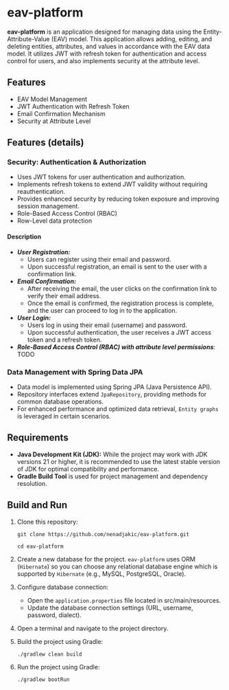 # eav-platform

**eav-platform** is an application designed for managing data using the Entity-Attribute-Value (EAV) model. This application allows adding, editing, and deleting entities, attributes, and values in accordance with the EAV data model. It utilizes JWT with refresh token for authentication and access control for users, and also implements security at the attribute level.

## Features
- EAV Model Management
- JWT Authentication with Refresh Token
- Email Confirmation Mechanism
- Security at Attribute Level

## Features (details)

### Security: Authentication & Authorization
- Uses JWT tokens for user authentication and authorization.
- Implements refresh tokens to extend JWT validity without requiring reauthentication.
- Provides enhanced security by reducing token exposure and improving session management.
- Role-Based Access Control (RBAC)
- Row-Level data protection
#### Description
- **_User Registration:_**
  - Users can register using their email and password.
  - Upon successful registration, an email is sent to the user with a confirmation link.
- **_Email Confirmation:_**
  - After receiving the email, the user clicks on the confirmation link to verify their email address.
  - Once the email is confirmed, the registration process is complete, and the user can proceed to log in to the application.
- **_User Login:_**
  - Users log in using their email (username) and password.
  - Upon successful authentication, the user receives a JWT access token and a refresh token.
- **_Role-Based Access Control (RBAC) with attribute level permissions_**: TODO
### Data Management with Spring Data JPA
- Data model is implemented using Spring JPA (Java Persistence API).
- Repository interfaces extend `JpaRepository`, providing methods for common database operations.
- For enhanced performance and optimized data retrieval, `Entity graphs` is leveraged in certain scenarios.

## Requirements
- **Java Development Kit (JDK):** While the project may work with JDK versions 21 or higher, it is recommended to use the latest stable version of JDK for optimal compatibility and performance.
- **Gradle Build Tool** is used for project management and dependency resolution.

## Build and Run
1. Clone this repository:

   `git clone https://github.com/nenadjakic/eav-platform.git`

   `cd eav-platform`
2. Create a new database for the project. `eav-platform` uses ORM (`Hibernate`) so you can choose any relational database engine 
which is supported by `Hibernate` (e.g., MySQL, PostgreSQL, Oracle).
3. Configure database connection:
   - Open the `application.properties` file located in src/main/resources.
   - Update the database connection settings (URL, username, password, dialect).
4. Open a terminal and navigate to the project directory.
5. Build the project using Gradle:

   `./gradlew clean build`
6. Run the project using Gradle:

   `./gradlew bootRun`